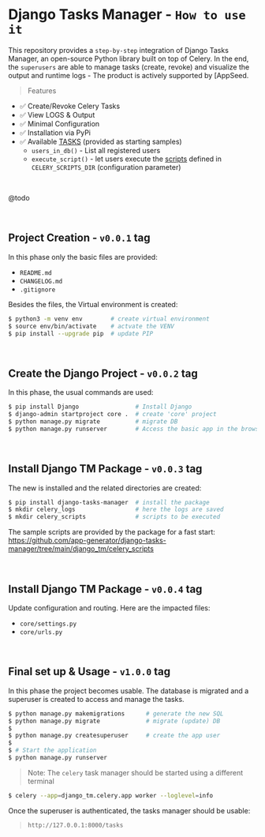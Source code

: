 # Django Tasks Manager - `How to use it`

This repository provides a `step-by-step` integration of Django Tasks Manager, an open-source Python library built on top of Celery. In the end, the `superusers` are able to manage tasks (create, revoke) and visualize the output and runtime logs - The product is actively supported by [AppSeed.

> Features 

- ✅ Create/Revoke Celery Tasks
- ✅ View LOGS & Output
- ✅ Minimal Configuration
- ✅ Installation via PyPi
- ✅ Available [TASKS](https://github.com/app-generator/django-tasks-manager/blob/main/django_tm/tasks.py) (provided as starting samples)
  - `users_in_db()` - List all registered users
  - `execute_script()` - let users execute the [scripts](https://github.com/app-generator/django-tasks-manager/tree/main/django_tm/celery_scripts) defined in `CELERY_SCRIPTS_DIR` (configuration parameter)

<br />

@todo 

<br />

## Project Creation - `v0.0.1` tag

In this phase only the basic files are provided: 

- `README.md`
- `CHANGELOG.md`
- `.gitignore` 

Besides the files, the Virtual environment is created: 

```bash
$ python3 -m venv env        # create virtual environment 
$ source env/bin/activate    # actvate the VENV 
$ pip install --upgrade pip  # update PIP
```

<br />

## Create the Django Project - `v0.0.2` tag

In this phase, the usual commands are used: 

```bash
$ pip install Django                # Install Django  
$ django-admin startproject core .  # create 'core' project 
$ python manage.py migrate          # migrate DB
$ python manage.py runserver        # Access the basic app in the browser
```

<br />

## Install Django TM Package - `v0.0.3` tag

The new is installed and the related directories are created: 

```bash
$ pip install django-tasks-manager  # install the package 
$ mkdir celery_logs                 # here the logs are saved
$ mkdir celery_scripts              # scripts to be executed 
```

The sample scripts are provided by the package for a fast start: 
https://github.com/app-generator/django-tasks-manager/tree/main/django_tm/celery_scripts


<br />

## Install Django TM Package - `v0.0.4` tag

Update configuration and routing. Here are the impacted files:

- `core/settings.py`
- `core/urls.py`

<br />

## Final set up & Usage  - `v1.0.0` tag

In this phase the project becomes usable. The database is migrated and a superuser is created to access and manage the tasks. 

```bash
$ python manage.py makemigrations      # generate the new SQL
$ python manage.py migrate             # migrate (update) DB
$
$ python manage.py createsuperuser     # create the app user
$
$ # Start the application 
$ python manage.py runserver           
```

> Note: The `celery` task manager should be started using a different terminal

```bash
$ celery --app=django_tm.celery.app worker --loglevel=info
```

Once the superuser is authenticated, the tasks manager should be usable: 

> `http://127.0.0.1:8000/tasks` 


